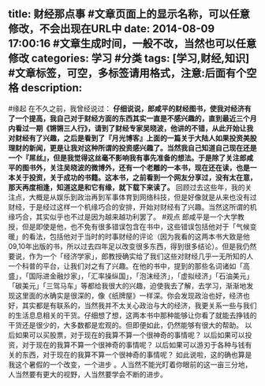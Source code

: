 title: 财经那点事 #文章页面上的显示名称，可以任意修改，不会出现在URL中
date: 2014-08-09 17:00:16 #文章生成时间，一般不改，当然也可以任意修改
categories: 学习 #分类
tags: [学习,财经,知识] #文章标签，可空，多标签请用格式，注意:后面有个空格
description: 
---
#缘起
在不久之前，我曾经说过：
**仔细说说，郎咸平的财经图书，使我对经济有了一个提高，我自己对于财经方面的东西其实一直是不感兴趣的，直到最近三个月内看过一期《锵锵三人行》，请到了财经专家吴晓波，他讲的不错，从此开始让我对财经有了兴趣，之后是看到了『月光博客』上面的一篇关于大陆人如果投资美股理财的新闻，更是让我对这种所谓的投资感兴趣了。当然我自己知道自己现在还是一个『屌丝』，但是我觉得这丝毫不影响我有事先准备的想法。于是除了关注郎咸平的图书外，关注吴晓波的微博外，还有一个老雕的一本书，现在还在读，也是一本关于投资，关于成功的书籍。这本书，之前看到一个网友分享过，没有太在意，那天再度相逢，知道这是和它有缘，就下载下来读了。**
回顾过去这些年，我的关注点，大概是从娱乐到政治再到军事体育到网络科技，但是好像就是从来也没有过财经，于是经过这样一个机缘巧合的安排，开始对财经有了兴趣。当然这所谓的机缘巧合，其实似乎也不过是因为越来越功利罢了。
#观点
郎咸平是一个大学教授，但是即使是他，也不免有很多错误包含在书中，这些错误包括他对于「气候变暖」的看法，包括他对于当时的时事财经的评论（因为我看的这两本书大致是他09,10年出版的书，所以过去四年足以改变很多东西，得到很多结论）。但是我仍然要说，作为一个「经济学家」，郎教授确实给了我们这些对财经几乎一无所知的人一个科普的平台，让我们对之有了兴趣。在他的书中，提到的那些名词诸如「高盛」，「国际进金融炒家」，「汇率操纵国」，「泡沫经济」，「虚拟经济」「石油美元」「碳美元」「三驾马车」等都给我很大的兴趣，迫使我去了解，去学习，渐渐地发现这里面的水确实是很深的，像《纸牌屋》一样深。你会发现政治也好，经济也好，其实都是有联系的，当然我并不太关心政治与大的经济，我更关系一些与我们的生活息息相关的干货。仔细想了想，这两本书中那种能够让你看了就能去挣钱的干货还是很少的，大多数都是宏观的。但即便如此，仍然能够有很大的帮助。
以后如果可以买股票，对于现在的我算不算一个很神奇的事情呢？
以后如果可以投资，对于现在的我算不算一个很神奇的事情呢？
以后如果可以游刃于各种与钱有关的东西，对于现在的我算不算一个很神奇的事情呢？
如此说啦，这的确也算是我这个暑假的一个改变，一个进步 。人当然不能光盯着你眼前的这一亩三分地，人当然要有更大的视野，人当然要学会不断的进步。
